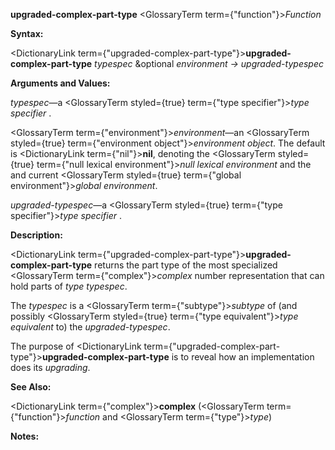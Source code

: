 **upgraded-complex-part-type** <GlossaryTerm  term={"function"}><i>Function</i></GlossaryTerm> 



**Syntax:** 



<DictionaryLink  term={"upgraded-complex-part-type"}><b>upgraded-complex-part-type</b></DictionaryLink> *typespec* &amp;optional *environment → upgraded-typespec* 



**Arguments and Values:** 



*typespec*—a <GlossaryTerm styled={true} term={"type specifier"}><i>type specifier</i></GlossaryTerm> . 



<GlossaryTerm  term={"environment"}><i>environment</i></GlossaryTerm>—an <GlossaryTerm styled={true} term={"environment object"}><i>environment object</i></GlossaryTerm>. The default is <DictionaryLink  term={"nil"}><b>nil</b></DictionaryLink>, denoting the <GlossaryTerm styled={true} term={"null lexical environment"}><i>null lexical environment</i></GlossaryTerm> and the and current <GlossaryTerm styled={true} term={"global environment"}><i>global environment</i></GlossaryTerm>. 



*upgraded-typespec*—a <GlossaryTerm styled={true} term={"type specifier"}><i>type specifier</i></GlossaryTerm> . 



**Description:** 



<DictionaryLink  term={"upgraded-complex-part-type"}><b>upgraded-complex-part-type</b></DictionaryLink> returns the part type of the most specialized <GlossaryTerm  term={"complex"}><i>complex</i></GlossaryTerm> number representation that can hold parts of *type typespec*. 



The *typespec* is a <GlossaryTerm  term={"subtype"}><i>subtype</i></GlossaryTerm> of (and possibly <GlossaryTerm styled={true} term={"type equivalent"}><i>type equivalent</i></GlossaryTerm> to) the *upgraded-typespec*. 



The purpose of <DictionaryLink  term={"upgraded-complex-part-type"}><b>upgraded-complex-part-type</b></DictionaryLink> is to reveal how an implementation does its *upgrading*. 



**See Also:** 



<DictionaryLink  term={"complex"}><b>complex</b></DictionaryLink> (<GlossaryTerm  term={"function"}><i>function</i></GlossaryTerm> and <GlossaryTerm  term={"type"}><i>type</i></GlossaryTerm>) 



**Notes:** 



